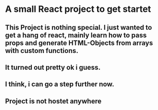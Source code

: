 # A small React project to get startet

## This Project is nothing special. I just wanted to get a hang of react, mainly learn how to pass props and generate HTML-Objects from arrays with custom functions.
## It turned out pretty ok i guess. 

## I think, i can go a step further now.

## Project is not hostet anywhere

